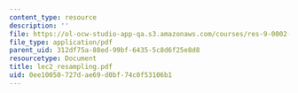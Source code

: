 ```yaml
---
content_type: resource
description: ''
file: https://ol-ocw-studio-app-qa.s3.amazonaws.com/courses/res-9-0002-statistics-and-visualization-for-data-analysis-and-inference-january-iap-2009/0ee10050727dae69d0bf74c0f53106b1_lec2_resampling.pdf
file_type: application/pdf
parent_uid: 312df75a-88ed-99bf-6435-5c8d6f25e8d8
resourcetype: Document
title: lec2_resampling.pdf
uid: 0ee10050-727d-ae69-d0bf-74c0f53106b1
---
```

